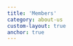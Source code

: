 ```yaml
---
title: 'Members'
category: about-us
custom-layout: true
anchor: true
---
```


<script setup lang="ts">
  import TheMember from "@/views/community/TheMember.vue"
</script>

<TheMember />
